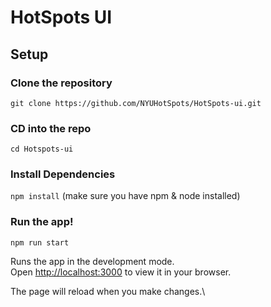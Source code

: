 # HotSpots UI

## Setup
### Clone the repository
`git clone https://github.com/NYUHotSpots/HotSpots-ui.git`

### CD into the repo
`cd Hotspots-ui`

### Install Dependencies
`npm install` (make sure you have npm & node installed)

### Run the app!
`npm run start`

Runs the app in the development mode.\
Open [http://localhost:3000](http://localhost:3000) to view it in your browser.

The page will reload when you make changes.\

